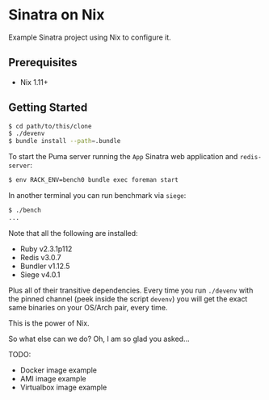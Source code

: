# Sinatra on Nix

Example Sinatra project using Nix to configure it.

## Prerequisites

* Nix 1.11+

## Getting Started

```bash
$ cd path/to/this/clone
$ ./devenv
$ bundle install --path=.bundle
```

To start the Puma server running the `App` Sinatra web application
and `redis-server`:

```bash
$ env RACK_ENV=bench0 bundle exec foreman start
```

In another terminal you can run benchmark via `siege`:

```bash
$ ./bench
...
```

Note that all the following are installed:

* Ruby v2.3.1p112
* Redis v3.0.7
* Bundler v1.12.5
* Siege v4.0.1

Plus all of their transitive dependencies. Every time you run
`./devenv` with the pinned channel (peek inside the script `devenv`)
you will get the exact same binaries on your OS/Arch pair, every time.

This is the power of Nix.

So what else can we do? Oh, I am so glad you asked...

TODO:

* Docker image example
* AMI image example
* Virtualbox image example

